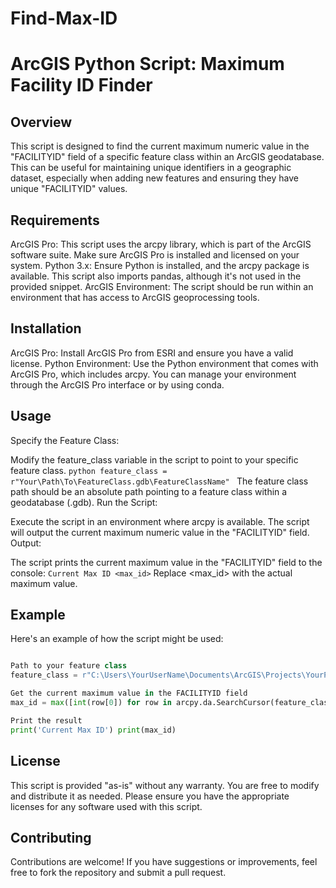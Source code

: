 # Find-Max-ID
# ArcGIS Python Script: Maximum Facility ID Finder

## Overview

This script is designed to find the current maximum numeric value in the "FACILITYID" field of a specific feature class within an ArcGIS geodatabase. This can be useful for maintaining unique identifiers in a geographic dataset, especially when adding new features and ensuring they have unique "FACILITYID" values.

## Requirements

ArcGIS Pro: This script uses the arcpy library, which is part of the ArcGIS software suite. Make sure ArcGIS Pro is installed and licensed on your system.
Python 3.x: Ensure Python is installed, and the arcpy package is available. This script also imports pandas, although it's not used in the provided snippet.
ArcGIS Environment: The script should be run within an environment that has access to ArcGIS geoprocessing tools.
## Installation

ArcGIS Pro: Install ArcGIS Pro from ESRI and ensure you have a valid license.
Python Environment: Use the Python environment that comes with ArcGIS Pro, which includes arcpy. You can manage your environment through the ArcGIS Pro interface or by using conda.
## Usage

Specify the Feature Class:

Modify the feature_class variable in the script to point to your specific feature class. ```python feature_class = r"Your\Path\To\FeatureClass.gdb\FeatureClassName" ```
The feature class path should be an absolute path pointing to a feature class within a geodatabase (.gdb).
Run the Script:

Execute the script in an environment where arcpy is available. The script will output the current maximum numeric value in the "FACILITYID" field.
Output:

The script prints the current maximum value in the "FACILITYID" field to the console: ``` Current Max ID <max_id> ``` Replace <max_id> with the actual maximum value.
## Example

Here's an example of how the script might be used:

```python import arcpy import pandas

Path to your feature class
feature_class = r"C:\Users\YourUserName\Documents\ArcGIS\Projects\YourProject\YourGeodatabase.gdb\YourFeatureClass"

Get the current maximum value in the FACILITYID field
max_id = max([int(row[0]) for row in arcpy.da.SearchCursor(feature_class, "FACILITYID") if row[0] is not None and row[0].isdigit()])

Print the result
print('Current Max ID') print(max_id) 
```


## License

This script is provided "as-is" without any warranty. You are free to modify and distribute it as needed. Please ensure you have the appropriate licenses for any software used with this script.

## Contributing

Contributions are welcome! If you have suggestions or improvements, feel free to fork the repository and submit a pull request.